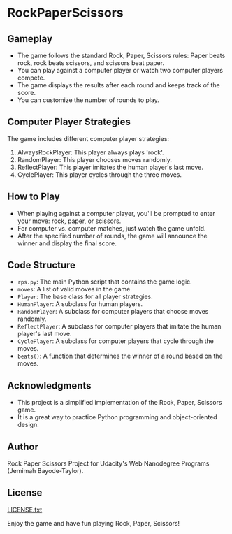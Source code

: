 # RockPaperScissors

## Gameplay

- The game follows the standard Rock, Paper, Scissors rules: Paper beats rock, rock beats scissors, and scissors beat paper.
- You can play against a computer player or watch two computer players compete.
- The game displays the results after each round and keeps track of the score.
- You can customize the number of rounds to play.

## Computer Player Strategies

The game includes different computer player strategies:

1. AlwaysRockPlayer: This player always plays 'rock'.
2. RandomPlayer: This player chooses moves randomly.
3. ReflectPlayer: This player imitates the human player's last move.
4. CyclePlayer: This player cycles through the three moves.

## How to Play

- When playing against a computer player, you'll be prompted to enter your move: rock, paper, or scissors.
- For computer vs. computer matches, just watch the game unfold.
- After the specified number of rounds, the game will announce the winner and display the final score.

## Code Structure

- `rps.py`: The main Python script that contains the game logic.
- `moves`: A list of valid moves in the game.
- `Player`: The base class for all player strategies.
- `HumanPlayer`: A subclass for human players.
- `RandomPlayer`: A subclass for computer players that choose moves randomly.
- `ReflectPlayer`: A subclass for computer players that imitate the human player's last move.
- `CyclePlayer`: A subclass for computer players that cycle through the moves.
- `beats()`: A function that determines the winner of a round based on the moves.

## Acknowledgments

- This project is a simplified implementation of the Rock, Paper, Scissors game.
- It is a great way to practice Python programming and object-oriented design.

## Author

Rock Paper Scissors Project for Udacity's Web Nanodegree Programs (Jemimah Bayode-Taylor).

## License

[LICENSE.txt](https://github.com/Jemimahtheslave/RockPaperScissors/files/13280228/LICENSE.txt)

Enjoy the game and have fun playing Rock, Paper, Scissors!
